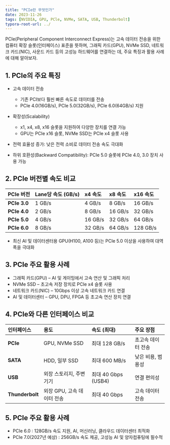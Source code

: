 ```yaml
---
title: "PCIe란 무엇인가"
date: 2023-11-26
tags: [NVIDIA, GPU, PCle, NVMe, SATA, USB, Thunderbolt]
typora-root-url: ../
---
```


PCIe(Peripheral Component Interconnect Express)는 고속 데이터 전송을 위한 컴퓨터 확장 슬롯(인터페이스) 표준을 뜻하며, 그래픽 카드(GPU), NVMe SSD, 네트워크 카드(NIC), 사운드 카드 등의 고성능 하드웨어를 연결하는 데, 주요 특징과 활용 사례에 대해 알아보자.



## 1. PCIe의 주요 특징

* 고속 데이터 전송

  * 기존 PCI보다 훨씬 빠른 속도로 데이터를 전송
  * PCIe 4.0(16GB/s), PCIe 5.0(32GB/s), PCIe 6.0(64GB/s) 지원

* 확장성(Scalability)

  *  x1, x4, x8, x16 슬롯을 지원하여 다양한 장치를 연결 가능
  * GPU는 PCIe x16 슬롯, NVMe SSD는 PCIe x4 슬롯 사용

* 전력 효율성 증가: 낮은 전력 소비로 데이터 전송 속도 극대화

* 하위 호환성(Backward Compatibility): PCIe 5.0 슬롯에 PCIe 4.0, 3.0 장치 사용 가능

  

## 2. PCIe 버전별 속도 비교

| **PCIe 버전** | **Lane당 속도 (GB/s)** | **x4 속도** | **x8 속도** | **x16 속도** |
| :------------ | :--------------------- | :---------- | :---------- | :----------- |
| **PCIe 3.0**  | 1 GB/s                 | 4 GB/s      | 8 GB/s      | 16 GB/s      |
| **PCIe 4.0**  | 2 GB/s                 | 8 GB/s      | 16 GB/s     | 32 GB/s      |
| **PCIe 5.0**  | 4 GB/s                 | 16 GB/s     | 32 GB/s     | 64 GB/s      |
| **PCIe 6.0**  | 8 GB/s                 | 32 GB/s     | 64 GB/s     | 128 GB/s     |

* 최신 AI 및 데이터센터용 GPU(H100, A100 등)는 PCIe 5.0 이상을 사용하여 대역폭을 극대화



## **3. PCIe 주요 활용 사례**

* 그래픽 카드(GPU) – AI 및 게이밍에서 고속 연산 및 그래픽 처리
* NVMe SSD – 초고속 저장 장치로 PCIe x4 슬롯 사용
* 네트워크 카드(NIC) – 10Gbps 이상 고속 네트워크 카드 연결
* AI 및 데이터센터 – GPU, DPU, FPGA 등 초고속 연산 장치 연결



## **4. PCIe와 다른 인터페이스 비교**

| **인터페이스**  | **용도**                   | **속도 (최대)**     | **주요 장점**      |
| :-------------- | :------------------------- | :------------------ | :----------------- |
| **PCIe**        | GPU, NVMe SSD              | 최대 128 GB/s       | 초고속 데이터 전송 |
| **SATA**        | HDD, 일부 SSD              | 최대 600 MB/s       | 낮은 비용, 범용성  |
| **USB**         | 외장 스토리지, 주변기기    | 최대 40 Gbps (USB4) | 연결 편의성        |
| **Thunderbolt** | 외장 GPU, 고속 데이터 전송 | 최대 40 Gbps        | 고속 데이터 전송   |



## **5. PCIe 주요 활용 사례**

* PCIe 6.0 : 128GB/s 속도 지원, AI, 머신러닝, 클라우드 데이터센터 최적화
* PCIe 7.0(2027년 예상) : 256GB/s 속도 제공, 고성능 AI 및 양자컴퓨팅에 필수적
